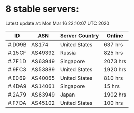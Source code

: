 # 8 stable servers:

Latest update at: Mon Mar 16 22:10:07 UTC 2020

| ID | ASN | Server Country | Online |
| -- | --- | -------------- | ------ |
| #.D09B | AS174 | United States | 637 hrs |
| #.15CF | AS49392 | Russia | 825 hrs |
| #.7F1D | AS63949 | Singapore | 2073 hrs |
| #.9FC3 | AS53889 | United States | 1920 hrs |
| #.E069 | AS40065 | United States | 810 hrs |
| #.4DA9 | AS14061 | Singapore | 15 hrs |
| #.2A79 | AS63949 | Japan | 1902 hrs |
| #.F7DA | AS45102 | United States | 100 hrs |

